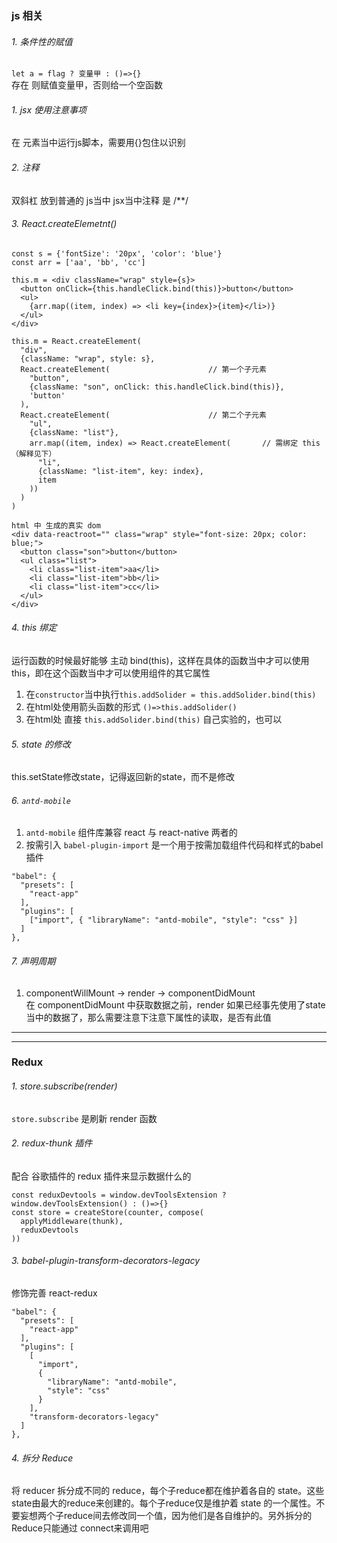 ### js 相关
###### 1. 条件性的赋值
`let a = flag ? 变量甲 : ()=>{}`  
存在 则赋值变量甲，否则给一个空函数

###### 1. jsx 使用注意事项
在 元素当中运行js脚本，需要用{}包住以识别 

###### 2. 注释
双斜杠 放到普通的 js当中
jsx当中注释 是 /**/

###### 3. React.createElemetnt()
```
const s = {'fontSize': '20px', 'color': 'blue'}
const arr = ['aa', 'bb', 'cc']

this.m = <div className="wrap" style={s}>
  <button onClick={this.handleClick.bind(this)}>button</button>
  <ul>
    {arr.map((item, index) => <li key={index}>{item}</li>)}
  </ul>
</div>

this.m = React.createElement(
  "div",
  {className: "wrap", style: s},
  React.createElement(                      // 第一个子元素
    "button",
    {className: "son", onClick: this.handleClick.bind(this)},
    'button'
  ),
  React.createElement(                      // 第二个子元素
    "ul",
    {className: "list"},
    arr.map((item, index) => React.createElement(       // 需绑定 this（解释见下）
      "li",
      {className: "list-item", key: index},
      item
    ))
  )
)

html 中 生成的真实 dom
<div data-reactroot="" class="wrap" style="font-size: 20px; color: blue;">
  <button class="son">button</button>
  <ul class="list">
    <li class="list-item">aa</li>
    <li class="list-item">bb</li>
    <li class="list-item">cc</li>
  </ul>
</div>
```

###### 4. this 绑定
运行函数的时候最好能够 主动 bind(this)，这样在具体的函数当中才可以使用 this，即在这个函数当中才可以使用组件的其它属性

1. 在`constructor`当中执行`this.addSolider = this.addSolider.bind(this)`
2. 在html处使用箭头函数的形式 `()=>this.addSolider()`
3. 在html处 直接 `this.addSolider.bind(this)` 自己实验的，也可以

###### 5. state 的修改
this.setState修改state，记得返回新的state，而不是修改

###### 6. `antd-mobile`
1. `antd-mobile` 组件库兼容 react 与 react-native 两者的
2. 按需引入
`babel-plugin-import` 是一个用于按需加载组件代码和样式的babel插件
```
"babel": {
  "presets": [
    "react-app"
  ],
  "plugins": [
    ["import", { "libraryName": "antd-mobile", "style": "css" }]
  ]
},
```

###### 7. 声明周期
1. componentWillMount → render → componentDidMount  
在 componentDidMount 中获取数据之前，render 如果已经事先使用了state当中的数据了，那么需要注意下注意下属性的读取，是否有此值

-------------------

-------------------

### Redux

###### 1. store.subscribe(render)
`store.subscribe` 是刷新 render 函数

###### 2. redux-thunk 插件
配合 谷歌插件的 redux 插件来显示数据什么的
```
const reduxDevtools = window.devToolsExtension ? window.devToolsExtension() : ()=>{}
const store = createStore(counter, compose(
  applyMiddleware(thunk),
  reduxDevtools
))
```

###### 3.  babel-plugin-transform-decorators-legacy
修饰完善 react-redux
```
"babel": {
  "presets": [
    "react-app"
  ],
  "plugins": [
    [
      "import",
      {
        "libraryName": "antd-mobile",
        "style": "css"
      }
    ],
    "transform-decorators-legacy"
  ]
},
```

###### 4. 拆分 Reduce
将 reducer 拆分成不同的 reduce，每个子reduce都在维护着各自的 state。这些state由最大的reduce来创建的。每个子reduce仅是维护着 state 的一个属性。不要妄想两个子reduce间去修改同一个值，因为他们是各自维护的。另外拆分的Reduce只能通过 connect来调用吧
